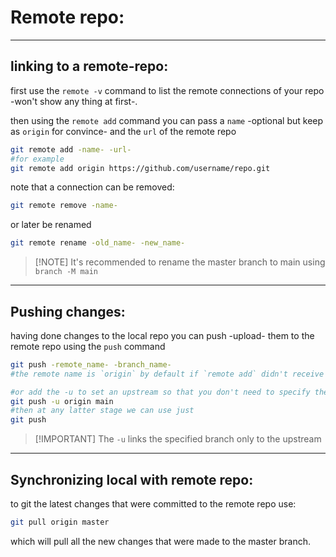 <!-- @format -->

# Remote repo:

---

## linking to a remote-repo:

first use the `remote -v` command to list the remote connections of your repo -won't show any thing at first-.

then using the `remote add` command you can pass a `name` -optional but keep as `origin` for convince- and the `url` of the remote repo

```bash
git remote add -name- -url-
#for example
git remote add origin https://github.com/username/repo.git
```

note that a connection can be removed:

```bash
git remote remove -name-
```

or later be renamed

```bash
git remote rename -old_name- -new_name-
```

> [!NOTE] It's recommended to rename the master branch to main using `branch -M main`

---

## Pushing changes:

having done changes to the local repo you can push -upload- them to the remote repo using the `push` command

```bash
git push -remote_name- -branch_name-
#the remote name is `origin` by default if `remote add` didn't receive another one

#or add the -u to set an upstream so that you don't need to specify the remote name and the main branch each time.
git push -u origin main
#then at any latter stage we can use just
git push
```

> [!IMPORTANT] The `-u` links the specified branch only to the upstream

---

## Synchronizing local with remote repo:

to git the latest changes that were committed to the remote repo use:

```bash
git pull origin master
```

which will pull all the new changes that were made to the master branch.
